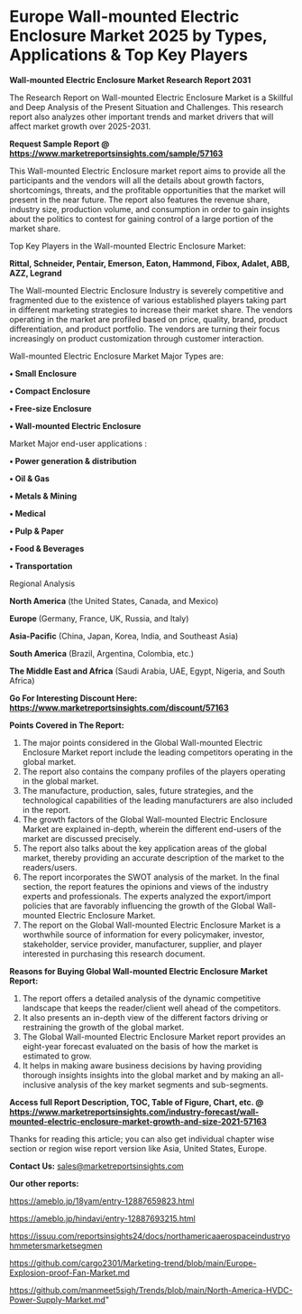 # Europe Wall-mounted Electric Enclosure Market 2025 by Types, Applications & Top Key Players

<strong>Wall-mounted Electric Enclosure Market Research Report 2031</strong>

The Research Report on Wall-mounted Electric Enclosure Market is a Skillful and Deep Analysis of the Present Situation and Challenges. This research report also analyzes other important trends and market drivers that will affect market growth over 2025-2031.

<strong>Request Sample Report @ <a href=https://www.marketreportsinsights.com/sample/57163>https://www.marketreportsinsights.com/sample/57163</a></strong>

This Wall-mounted Electric Enclosure market report aims to provide all the participants and the vendors will all the details about growth factors, shortcomings, threats, and the profitable opportunities that the market will present in the near future. The report also features the revenue share, industry size, production volume, and consumption in order to gain insights about the politics to contest for gaining control of a large portion of the market share.

Top Key Players in the Wall-mounted Electric Enclosure Market:

<strong>Rittal, Schneider, Pentair, Emerson, Eaton, Hammond, Fibox, Adalet, ABB, AZZ, Legrand</strong>

The Wall-mounted Electric Enclosure Industry is severely competitive and fragmented due to the existence of various established players taking part in different marketing strategies to increase their market share. The vendors operating in the market are profiled based on price, quality, brand, product differentiation, and product portfolio. The vendors are turning their focus increasingly on product customization through customer interaction.

Wall-mounted Electric Enclosure Market Major Types are:

<strong>• Small Enclosure

• Compact Enclosure

• Free-size Enclosure

• Wall-mounted Electric Enclosure</strong>

Market Major end-user applications :

<strong>• Power generation & distribution

• Oil & Gas

• Metals & Mining

• Medical

• Pulp & Paper

• Food & Beverages

• Transportation</strong>

Regional Analysis

</u><strong><b>North America</b></strong> (the United States, Canada, and Mexico)

<strong><b>Europe </b></strong>(Germany, France, UK, Russia, and Italy)

<strong><b>Asia-Pacific</b></strong> (China, Japan, Korea, India, and Southeast Asia)

<strong><b>South America</b></strong> (Brazil, Argentina, Colombia, etc.)

<strong><b>The Middle East and Africa</b></strong> (Saudi Arabia, UAE, Egypt, Nigeria, and South Africa)

<strong>Go For Interesting Discount Here: <a href=https://www.marketreportsinsights.com/discount/57163>https://www.marketreportsinsights.com/discount/57163</a></strong>

<strong>Points Covered in The Report:</strong>
<ol>
  <li>The major points considered in the Global Wall-mounted Electric Enclosure Market report include the leading competitors operating in the global market.</li>
  <li>The report also contains the company profiles of the players operating in the global market.</li>
  <li>The manufacture, production, sales, future strategies, and the technological capabilities of the leading manufacturers are also included in the report.</li>
  <li>The growth factors of the Global Wall-mounted Electric Enclosure Market are explained in-depth, wherein the different end-users of the market are discussed precisely.</li>
  <li>The report also talks about the key application areas of the global market, thereby providing an accurate description of the market to the readers/users.</li>
  <li>The report incorporates the SWOT analysis of the market. In the final section, the report features the opinions and views of the industry experts and professionals. The experts analyzed the export/import policies that are favorably influencing the growth of the Global Wall-mounted Electric Enclosure Market.</li>
  <li>The report on the Global Wall-mounted Electric Enclosure Market is a worthwhile source of information for every policymaker, investor, stakeholder, service provider, manufacturer, supplier, and player interested in purchasing this research document.</li>
</ol>
<strong>Reasons for Buying Global Wall-mounted Electric Enclosure Market Report:</strong>

<ol>
  <li>The report offers a detailed analysis of the dynamic competitive landscape that keeps the reader/client well ahead of the competitors.</li>
  <li>It also presents an in-depth view of the different factors driving or restraining the growth of the global market.</li>
  <li>The Global Wall-mounted Electric Enclosure Market report provides an eight-year forecast evaluated on the basis of how the market is estimated to grow.</li>
  <li>It helps in making aware business decisions by having providing thorough insights insights into the global market and by making an all-inclusive analysis of the key market segments and sub-segments.</li>
</ol>
<strong>Access full Report Description, TOC, Table of Figure, Chart, etc. @ <a href=https://www.marketreportsinsights.com/industry-forecast/wall-mounted-electric-enclosure-market-growth-and-size-2021-57163>https://www.marketreportsinsights.com/industry-forecast/wall-mounted-electric-enclosure-market-growth-and-size-2021-57163</a></strong>


Thanks for reading this article; you can also get individual chapter wise section or region wise report version like Asia, United States, Europe.

<strong>Contact Us:</strong>
sales@marketreportsinsights.com

<strong>Our other reports:</strong>

<a href=https://ameblo.jp/18yam/entry-12887659823.html>https://ameblo.jp/18yam/entry-12887659823.html</a>

<a href=https://ameblo.jp/hindavi/entry-12887693215.html>https://ameblo.jp/hindavi/entry-12887693215.html</a>

<a href=https://issuu.com/reportsinsights24/docs/northamericaaerospaceindustryohmmetersmarketsegmen>https://issuu.com/reportsinsights24/docs/northamericaaerospaceindustryohmmetersmarketsegmen</a>

<a href=https://github.com/cargo2301/Marketing-trend/blob/main/Europe-Explosion-proof-Fan-Market.md>https://github.com/cargo2301/Marketing-trend/blob/main/Europe-Explosion-proof-Fan-Market.md</a>

<a href=https://github.com/manmeet5sigh/Trends/blob/main/North-America-HVDC-Power-Supply-Market.md>https://github.com/manmeet5sigh/Trends/blob/main/North-America-HVDC-Power-Supply-Market.md</a>"
